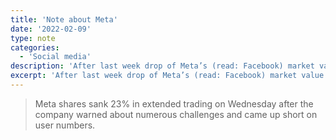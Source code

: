 ```yaml
---
title: 'Note about Meta'
date: '2022-02-09'
type: note
categories:
  - 'Social media'
description: 'After last week drop of Meta’s (read: Facebook) market value by $230 billion in a single day, an article by CNBC exposed how Facebook is kicking the can down the road, by accusing Apple’s privacy changes to iOS. Kif Leswing reports the true reasons behind the massive plunge.'
excerpt: 'After last week drop of Meta’s (read: Facebook) market value by $230 billion in a single day, an <a href="https://www.cnbc.com/2022/02/02/facebook-says-apple-ios-privacy-change-will-cost-10-billion-this-year.html">article by CNBC</a> exposed how Facebook is kicking the can down the road, by accusing Apple’s privacy changes to iOS. Kif Leswing reports the true reasons behind the massive plunge.'
---
```

> Meta shares sank 23% in extended trading on Wednesday after the company warned about numerous challenges and came up short on user numbers.
